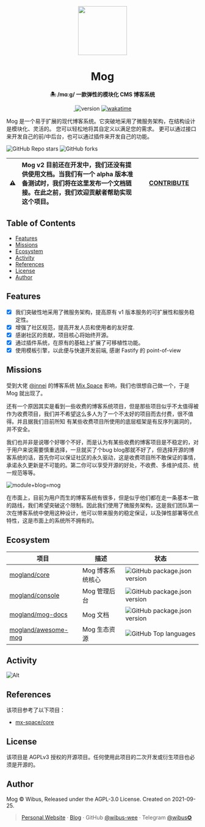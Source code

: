 <p align="center">
  <img src="https://avatars.githubusercontent.com/u/106414194?s=200&v=4" height="128">
  <h1 align="center">Mog</h1>
  <p align="center"><b align="center">🏝 /mɑːɡ/ 一款弹性的模块化 CMS 博客系统</b></p>
</p>

<p align="center">
  <a href="https://mog.js.org/about/roadmap.html">
    <img alt="" src="https://img.shields.io/github/issues/mogland/core/need-discuss?color=%237c7fff&style=for-the-badge">
  </a>
  <img src="https://img.shields.io/github/package-json/v/mogland/core?style=for-the-badge" referrerpolicy="no-referrer" alt="version">
  <a href="https://wakatime.com/badge/user/5c293fcd-9bec-4609-946b-c06b5fbf192c/project/a948796d-4bc0-4fd1-8f47-03f1dc168c95">
    <img src="https://wakatime.com/badge/user/5c293fcd-9bec-4609-946b-c06b5fbf192c/project/a948796d-4bc0-4fd1-8f47-03f1dc168c95.svg?style=for-the-badge" alt="wakatime">
  </a>
 </p>

Mog 是一个易于扩展的现代博客系统。它突破地采用了微服务架构，在结构设计是模块化、灵活的。 您可以轻松地将其自定义以满足您的需求。 更可以通过接口来开发自己的前/中后台，也可以通过插件来开发自己的功能。

![GitHub Repo stars](https://img.shields.io/github/stars/mogland/core?style=flat-square)
![GitHub forks](https://img.shields.io/github/forks/mogland/core?style=flat-square)

| :warning: | Mog v2 目前还在开发中，我们还没有提供使用文档。当我们有一个 alpha 版本准备测试时，我们将在这里发布一个文档链接。在此之前，我们欢迎贡献者帮助实现这个项目。 | &nbsp;&nbsp;&nbsp;&nbsp;[CONTRIBUTE](https://github.com/mogland/core/blob/main/CONTRIBUTING.md)&nbsp;&nbsp;&nbsp;&nbsp; |
| - |:-| - |

## Table of Contents

- [Features](#features)
- [Missions](#missions)
- [Ecosystem](#ecosystem)
- [Activity](#activity)
- [References](#references)
- [License](#license)
- [Author](#author)

## Features

- [X] 我们突破性地采用了微服务架构，提高原有 v1 版本服务的可扩展性和服务稳定性。
- [X] 增强了社区规范，提高开发人员和使用者的友好度.
- [X] 感谢社区的贡献，项目核心将始终开源。
- [X] 通过插件系统，在原有的基础上扩展了可移植性功能。
- [X] 使用模板引擎，以此便与快速开发前端, 感谢 Fastify 的 point-of-view

## Missions

受到大佬 [@innei](https://github.com/Innei) 的博客系统 [Mix Space](https://github.com/mx-space/) 影响，我们也很想自己做一个，于是 Mog 就出现了。

还有一个原因其实是看到一些收费的博客系统项目，但是那些项目似乎不太值得被作为收费项目，我们并不希望这么多人为了一个不太好的项目而去付费，很不值得。并且据我们目前所知 有某些收费项目所使用的底层框架是有反序列漏洞的，并不安全。

我们也并非是说哪个好哪个不好，而是认为有某些收费的博客项目是不稳定的，对于用户来说需要慎重选择，一旦就买了个bug blog那就不好了，但选择开源的博客系统的话，首先你可以保证社区的永久驱动，这是收费项目所不敢保证的事情，承诺永久更新是不可能的。第二你可以享受开源的好处，不收费、多维护成员、统一规范等等。

![module+blog=mog](https://user-images.githubusercontent.com/62133302/197693758-c22fb7fb-58bc-4b7e-9884-a1608e5ba8da.png)

在市面上，目前为用户而生的博客系统有很多，但是似乎他们都在走一条基本一致的路线，我们希望突破这个限制。因此我们使用了微服务架构，这是我们团队第一次在博客系统中使用这种设计，他可以带来服务的稳定保证，以及弹性部署等优点特性，这是市面上的系统所不拥有的。

## Ecosystem

| 项目                                                          | 描述             | 状态                                                                                                            |
| ------------------------------------------------------------- | ---------------- | --------------------------------------------------------------------------------------------------------------- |
| [mogland/core](https://github.com/mogland/core)               | Mog 博客系统核心 | ![GitHub package.json version](https://img.shields.io/github/package-json/v/mogland/core?style=flat-square)     |
| [mogland/console](https://github.com/mogland/console)         | Mog 管理后台     | ![GitHub package.json version](https://img.shields.io/github/package-json/v/mogland/console?style=flat-square)  |
| [mogland/mog-docs](https://github.com/mogland/mog-docs)       | Mog 文档         | ![GitHub package.json version](https://img.shields.io/github/package-json/v/mogland/mog-docs?style=flat-square) |
| [mogland/awesome-mog](https://github.com/mogland/awesome-mog) | Mog 生态资源     | ![GitHub Top languages](https://img.shields.io/github/languages/top/mogland/awesome-mog?style=flat-square)      |

## Activity

![Alt](https://repobeats.axiom.co/api/embed/78247003f5d123971c1f1830175bec934e80a48c.svg 'Repobeats analytics image')

## References

该项目参考了以下项目：

- [mx-space/core](https://github.com/mx-space/core)

## License

该项目是 AGPLv3 授权的开源项目。任何使用此项目的二次开发或衍生项目也必须是开源的。

## Author

Mog © Wibus, Released under the AGPL-3.0 License. Created on 2021-09-25.

> [Personal Website](http://iucky.cn/) · [Blog](https://blog.iucky.cn/) · GitHub [@wibus-wee](https://github.com/wibus-wee/) · Telegram [@wibus✪](https://t.me/wibus_wee)
